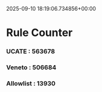 2025-09-10 18:19:06.734856+00:00
# Rule Counter 
 ### UCATE : 563678

 ### Veneto : 506684

 ### Allowlist : 13930
